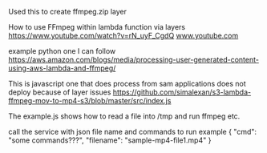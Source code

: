 Used this to create ffmpeg.zip layer

How to use FFmpeg within lambda function via layers
https://www.youtube.com/watch?v=rN_uyF_CgdQ
www.youtube.com


example python one I can follow
https://aws.amazon.com/blogs/media/processing-user-generated-content-using-aws-lambda-and-ffmpeg/


This is javascript one that does process from sam applications does not deploy because of layer issues
https://github.com/simalexan/s3-lambda-ffmpeg-mov-to-mp4-s3/blob/master/src/index.js

The example.js shows how to read a file into /tmp and run ffmpeg etc.


call the service with json file name and commands to run example
{
  "cmd": "some commands???",
  "filename": "sample-mp4-file1.mp4"
}